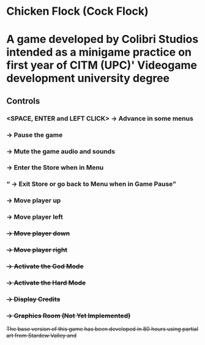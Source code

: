 # Chicken Flock (Cock Flock)
# A game developed by Colibri Studios intended as a minigame practice on first year of CITM (UPC)' Videogame development university degree

## Controls
### <SPACE, ENTER and LEFT CLICK> -> Advance in some menus
### <P> -> Pause the game
### <M> -> Mute the game audio and sounds
### <T> -> Enter the Store when in Menu
### <Q> -> Exit Store or go back to Menu when in Game Pause
### <W and UP arrow> -> Move player up
### <A and LEFT arrow> -> Move player left
### <S and DOWN arrow> -> Move player down
### <D and RIGHT arrow> -> Move player right
### <F1> -> Activate the God Mode
### <F2> -> Activate the Hard Mode
### <F3> -> Display Credits
### <F4> -> Graphics Room (Not Yet Implemented)

The base version of this game has been developed in 80 hours using partial art from Stardew Valley and 

